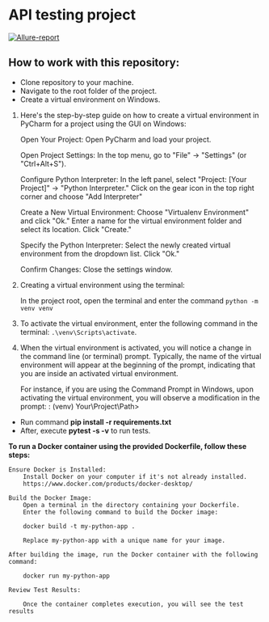 # API testing project

[![Allure-report](https://img.shields.io/badge/Allure%20Report-deployed-green)](https://futureaqa.github.io/API_testing_project/)

## How to work with this repository:

- Clone repository to your machine.
- Navigate to the root folder of the project.
- Create a virtual environment on Windows.
1. Here's the step-by-step guide on how to create a virtual environment in PyCharm for a project using the GUI on Windows:


    Open Your Project:
        Open PyCharm and load your project.

    Open Project Settings:
        In the top menu, go to "File" -> "Settings" (or "Ctrl+Alt+S").

    Configure Python Interpreter:
        In the left panel, select "Project: [Your Project]" -> "Python Interpreter."
        Click on the gear icon in the top right corner and choose "Add Interpreter"

    Create a New Virtual Environment:
        Choose "Virtualenv Environment" and click "Ok."
        Enter a name for the virtual environment folder and select its location. Click "Create."

    Specify the Python Interpreter:
        Select the newly created virtual environment from the dropdown list.
        Click "Ok."

    Confirm Changes:
        Close the settings window.
2. Creating a virtual environment using the terminal:

    In the project root, open the terminal and enter the command `python -m venv venv`

3. To activate the virtual environment, enter the following command in the terminal: `.\venv\Scripts\activate`.
   
4. When the virtual environment is activated, you will notice a change in the command line (or terminal) prompt. Typically, the name of the virtual environment will appear at the beginning of the prompt, indicating that you are inside an activated virtual environment.

    For instance, if you are using the Command Prompt in Windows, upon activating the virtual environment, you will observe a modification in the prompt:
: (venv) Your\Project\Path>

- Run command **pip install -r requirements.txt**
- After, execute **pytest -s -v** to run tests.


**To run a Docker container using the provided Dockerfile, follow these steps:**

    Ensure Docker is Installed:
        Install Docker on your computer if it's not already installed.
        https://www.docker.com/products/docker-desktop/

    Build the Docker Image:
        Open a terminal in the directory containing your Dockerfile.
        Enter the following command to build the Docker image:

        docker build -t my-python-app .

        Replace my-python-app with a unique name for your image.

    After building the image, run the Docker container with the following command:

        docker run my-python-app

    Review Test Results:

        Once the container completes execution, you will see the test results
